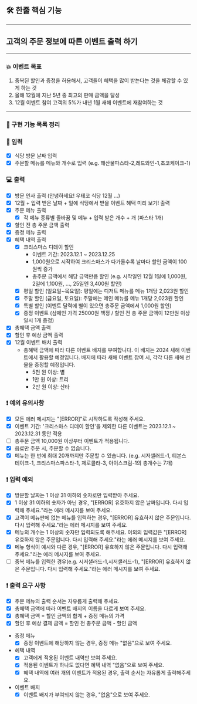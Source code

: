 
## 🛠️ 한줄 핵심 기능

---

## 고객의 주문 정보에 따른 이벤트 출력 하기

---

### 💥 이벤트 목표

1. 중복된 할인과 증정을 허용해서, 고객들이 혜택을 많이 받는다는 것을 체감할 수 있게 하는 것
2. 올해 12월에 지난 5년 중 최고의 판매 금액을 달성
3. 12월 이벤트 참여 고객의 5%가 내년 1월 새해 이벤트에 재참여하는 것

---

### 🚀 구현 기능 목록 정리



### 🎹 입력 

- [x] 식당 방문 날짜 입력
- [x] 주문할 메뉴를 메뉴와 개수로 입력 (e.g. 해산물파스타-2,레드와인-1,초코케이크-1)

### 💻 출력

- [x] 방문 인사 출력 (안녕하세요! 우테코 식당 12월 ...)
- [x] 12월 + 입력 받은 날짜 + 일에 식당에서 받을 이벤트 혜택 미리 보기! 출력
- [x] 주문 메뉴 출력
  - [x] 각 메뉴 종류별 줄바꿈 및 메뉴 + 입력 받은 개수 + 개 (파스타 1개)
- [x] 할인 전 총 주문 금액 출력
- [x] 증정 메뉴 출력
- [x] 혜택 내역 출력
  - [x] 크리스마스 디데이 할인
    - 이벤트 기간: 2023.12.1 ~ 2023.12.25
    - 1,000원으로 시작하여 크리스마스가 다가올수록 날마다 할인 금액이 100원씩 증가
    - 총주문 금액에서 해당 금액만큼 할인 (e.g. 시작일인 12월 1일에 1,000원, 2일에 1,100원, ..., 25일엔 3,400원 할인)
  - [x] 평일 할인 (일요일~목요일): 평일에는 디저트 메뉴를 메뉴 1개당 2,023원 할인
  - [x] 주말 할인 (금요일, 토요일): 주말에는 메인 메뉴를 메뉴 1개당 2,023원 할인
  - [x] 특별 할인 (이벤트 달력에 별이 있으면 총주문 금액에서 1,000원 할인)
  - [x] 증정 이벤트 (삼페인 가격 25000원 책정 / 할인 전 총 주문 금액이 12만원 이상일시 1개 증정)
- [x] 총혜택 금액 출력
- [x] 할인 후 예상 금액 출력
- [x] 12월 이벤트 배치 출력
  - 총혜택 금액에 따라 다른 이벤트 배지를 부여합니다. 이 배지는 2024 새해 이벤트에서 활용할 예정입니다. 배지에 따라 새해 이벤트 참여 시, 각각 다른 새해 선물을 증정할 예정입니다.
    - 5천 원 이상: 별
    - 1만 원 이상: 트리
    - 2만 원 이상: 산타

### ❗ 예외 유의사항
- [x] 모든 에러 메시지는 "[ERROR]"로 시작하도록 작성해 주세요.
- [x] 이벤트 기간: '크리스마스 디데이 할인'을 제외한 다른 이벤트는 2023.12.1 ~ 2023.12.31 동안 적용
- [ ] 총주문 금액 10,000원 이상부터 이벤트가 적용됩니다.
- [x] 음료만 주문 시, 주문할 수 없습니다.
- [x] 메뉴는 한 번에 최대 20개까지만 주문할 수 있습니다. (e.g. 시저샐러드-1, 티본스테이크-1, 크리스마스파스타-1, 제로콜라-3, 아이스크림-1의 총개수는 7개)

### ❗ 입력 예외
- [x] 방문할 날짜는 1 이상 31 이하의 숫자로만 입력받아 주세요.
- [x] 1 이상 31 이하의 숫자가 아닌 경우, "[ERROR] 유효하지 않은 날짜입니다. 다시 입력해 주세요."라는 에러 메시지를 보여 주세요.
- [x] 고객이 메뉴판에 없는 메뉴를 입력하는 경우, "[ERROR] 유효하지 않은 주문입니다. 다시 입력해 주세요."라는 에러 메시지를 보여 주세요.
- [x] 메뉴의 개수는 1 이상의 숫자만 입력되도록 해주세요. 이외의 입력값은 "[ERROR] 유효하지 않은 주문입니다. 다시 입력해 주세요."라는 에러 메시지를 보여 주세요.
- [x] 메뉴 형식이 예시와 다른 경우, "[ERROR] 유효하지 않은 주문입니다. 다시 입력해 주세요."라는 에러 메시지를 보여 주세요.
- [ ] 중복 메뉴를 입력한 경우(e.g. 시저샐러드-1,시저샐러드-1), "[ERROR] 유효하지 않은 주문입니다. 다시 입력해 주세요."라는 에러 메시지를 보여 주세요.

### ❗ 출력 요구 사항
- [x] 주문 메뉴의 출력 순서는 자유롭게 출력해 주세요.
- [x] 총혜택 금액에 따라 이벤트 배지의 이름을 다르게 보여 주세요.
- [x] 총혜택 금액 = 할인 금액의 합계 + 증정 메뉴의 가격
- [x] 할인 후 예상 결제 금액 = 할인 전 총주문 금액 - 할인 금액
- 증정 메뉴
  - [x]  증정 이벤트에 해당하지 않는 경우, 증정 메뉴 "없음"으로 보여 주세요.
- 혜택 내역
  - [x] 고객에게 적용된 이벤트 내역만 보여 주세요.
  - [x] 적용된 이벤트가 하나도 없다면 혜택 내역 "없음"으로 보여 주세요.
  - [x] 혜택 내역에 여러 개의 이벤트가 적용된 경우, 출력 순서는 자유롭게 출력해주세요.
- 이벤트 배지
  - [x] 이벤트 배지가 부여되지 않는 경우, "없음"으로 보여 주세요.